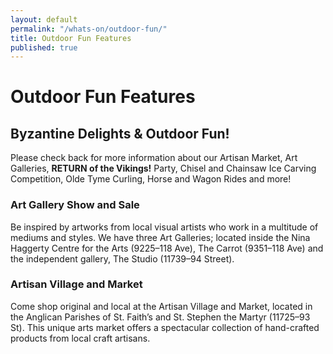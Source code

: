 ```yaml
---
layout: default
permalink: "/whats-on/outdoor-fun/"
title: Outdoor Fun Features
published: true
---
```


# Outdoor Fun Features

## Byzantine Delights & Outdoor Fun!

Please check back for more information about our Artisan Market, Art Galleries,  **RETURN of the Vikings!** Party, Chisel and Chainsaw Ice Carving Competition, Olde Tyme Curling, Horse and Wagon Rides and more!

### Art Gallery Show and Sale

Be inspired by artworks from local visual artists who work in a multitude of mediums and styles. We have three Art Galleries; located inside the Nina Haggerty Centre for the Arts (9225–118 Ave), The Carrot (9351–118 Ave) and the independent gallery, The Studio (11739–94 Street).

### Artisan Village and Market

Come shop original and local at the Artisan Village and Market, located in the Anglican Parishes of St. Faith’s and St. Stephen the Martyr (11725–93 St). This unique arts market offers a spectacular collection of hand-crafted products from local craft artisans.

<!-- ### Fireworks Tribute to Don Snider

**Saturday at 6pm**

Don Snider was a leader in the Edmonton arts community for more than two decades. He was the Production Manager of the Edmonton Folk Music Festival, amongst others, and an integral part of fireworks shows in Edmonton; First Night, Canada Day and Deep Freeze Festival. Don loved the sound, the feeling, the colour and the joy on people’s faces when the boom would begin echoing through the sky. This is the second annual fireworks show dedicated to Don and the legacy of joy he has left us with. “Life is beautiful.”

### The Vikings are coming! Party

**Saturday 7:00 – 11:00 pm  
Alberta Ave Community Centre | 9210 – 118 Ave  
$10 General Admission**

The Vikings take over the Deep Freeze Festival on Saturday and Sunday, but the party really gets started on Saturday night! Come down with your family and friends to enjoy a night of great food, awesome music and a lot of fun! Get your tickets in advance as this evening party has been known to sell out in the past with only limited tickets available at the door.

### Chisel and Chainsaw Ice Carving Competition

We welcome our ice competitors. Watch the magic of chisels, imagination and artistic panache as these ice sculptors create beauty right before your eyes. **Award ceremony Sunday at 3 pm** on the Community Centre Main Stage.

### Deep Freeze Awards Ceremony

Please join us at 3 pm at the Alberta Ave Community Centre stage as we reveal the awards for:

1. Chisel & Chainsaw Competition
1. Light Up the Ave
1. The Thaw Hut Competition

These artists and participants will have put in long hours as well as passion and dedication to their projects; help us congratulate them all for helping make Deep Freeze and Alberta Ave such a great place to be!

### Pipon Village

Our Aboriginal neighbours welcome you! Enjoy fancy dance, storytelling and warmth around the fire. Saturday & Sunday (92 St and 118 Ave)

### Olde Tyme Curling

The tradition continues as ice skating and curling are back on the Avenue. Don your wool sweater, do up your skates and brush off your broom. You can borrow skates (no cost) at the City of Edmonton Skate van.

### Horse and Wagon Rides

Sleigh bells are ringing down the Avenue! Take a ride down memory lane with family and friends. Located on 92 Street (between 118 Ave & 119 Ave, east of the ice garden. Ride the wagon to dance and musical performances at Avenue Theatre. **Two drop off stops: Avenue Theatre and the Alberta Avenue Community Centre.** -->

<!-- ### Dutch Snow Sculptors

Deep Freeze welcomes Wilfred Stijger and Edith van de Wetering, from Katwijk, Netherlands. These two international snow sculptors travel the world transforming winter landscapes everwhere they go. We are excited to have them as our guests this year. In partnership with [Ice on Whyte](http://www.iceonwhyte.ca/). -->